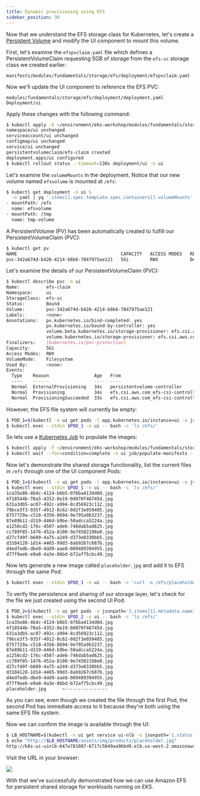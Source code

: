 ```yaml
---
title: Dynamic provisioning using EFS
sidebar_position: 30
---
```


Now that we understand the EFS storage class for Kubernetes, let's create a [Persistent Volume](https://kubernetes.io/docs/concepts/storage/persistent-volumes/) and modify the UI component to mount this volume.

First, let's examine the `efspvclaim.yaml` file which defines a PersistentVolumeClaim requesting 5GB of storage from the `efs-sc` storage class we created earlier:

```file
manifests/modules/fundamentals/storage/efs/deployment/efspvclaim.yaml
```

Now we'll update the UI component to reference the EFS PVC:

```kustomization
modules/fundamentals/storage/efs/deployment/deployment.yaml
Deployment/ui
```

Apply these changes with the following command:

```bash
$ kubectl apply -k ~/environment/eks-workshop/modules/fundamentals/storage/efs/deployment
namespace/ui unchanged
serviceaccount/ui unchanged
configmap/ui unchanged
service/ui unchanged
persistentvolumeclaim/efs-claim created
deployment.apps/ui configured
$ kubectl rollout status --timeout=130s deployment/ui -n ui
```

Let's examine the `volumeMounts` in the deployment. Notice that our new volume named `efsvolume` is mounted at `/efs`:

```bash
$ kubectl get deployment -n ui \
  -o yaml | yq '.items[].spec.template.spec.containers[].volumeMounts'
- mountPath: /efs
  name: efsvolume
- mountPath: /tmp
  name: tmp-volume
```

A PersistentVolume (PV) has been automatically created to fulfill our PersistentVolumeClaim (PVC):

```bash
$ kubectl get pv
NAME                                       CAPACITY   ACCESS MODES   RECLAIM POLICY   STATUS   CLAIM                                 STORAGECLASS   REASON   AGE
pvc-342a674d-b426-4214-b8b6-7847975ae121   5Gi        RWX            Delete           Bound    ui/efs-claim                      efs-sc                  2m33s
```

Let's examine the details of our PersistentVolumeClaim (PVC):

```bash
$ kubectl describe pvc -n ui
Name:          efs-claim
Namespace:     ui
StorageClass:  efs-sc
Status:        Bound
Volume:        pvc-342a674d-b426-4214-b8b6-7847975ae121
Labels:        <none>
Annotations:   pv.kubernetes.io/bind-completed: yes
               pv.kubernetes.io/bound-by-controller: yes
               volume.beta.kubernetes.io/storage-provisioner: efs.csi.aws.com
               volume.kubernetes.io/storage-provisioner: efs.csi.aws.com
Finalizers:    [kubernetes.io/pvc-protection]
Capacity:      5Gi
Access Modes:  RWX
VolumeMode:    Filesystem
Used By:       <none>
Events:
  Type    Reason                 Age   From                                                                                      Message
  ----    ------                 ----  ----                                                                                      -------
  Normal  ExternalProvisioning   34s   persistentvolume-controller                                                               waiting for a volume to be created, either by external provisioner "efs.csi.aws.com" or manually created by system administrator
  Normal  Provisioning           34s   efs.csi.aws.com_efs-csi-controller-6b4ff45b65-fzqjb_7efe91cc-099a-45c7-8419-6f4b0a4f9e01  External provisioner is provisioning volume for claim "ui/efs-claim"
  Normal  ProvisioningSucceeded  33s   efs.csi.aws.com_efs-csi-controller-6b4ff45b65-fzqjb_7efe91cc-099a-45c7-8419-6f4b0a4f9e01  Successfully provisioned volume pvc-342a674d-b426-4214-b8b6-7847975ae121
```

However, the EFS file system will currently be empty:

```bash
$ POD_1=$(kubectl -n ui get pods -l app.kubernetes.io/instance=ui -o jsonpath='{.items[0].metadata.name}')
$ kubectl exec --stdin $POD_1 -n ui -- bash -c 'ls /efs/'
```

So lets use a [Kubernetes Job](https://kubernetes.io/docs/concepts/workloads/controllers/job/) to populate the images:

```bash
$ kubectl apply -f ~/environment/eks-workshop/modules/fundamentals/storage/efs/job.yaml
$ kubectl wait --for=condition=complete -n ui job/populate-manifests --timeout=300s
```

Now let's demonstrate the shared storage functionality, list the current files in `/efs` through one of the UI component Pods:

```bash
$ POD_1=$(kubectl -n ui get pods -l app.kubernetes.io/instance=ui -o jsonpath='{.items[0].metadata.name}')
$ kubectl exec --stdin $POD_1 -n ui -- bash -c 'ls /efs/'
1ca35e86-4b4c-4124-b6b5-076ba4134d0d.jpg
4f18544b-70a5-4352-8e19-0d070f46745d.jpg
631a3db5-ac07-492c-a994-8cd56923c112.jpg
79bce3f3-935f-4912-8c62-0d2f3e059405.jpg
8757729a-c518-4356-8694-9e795a9b3237.jpg
87e89b11-d319-446d-b9be-50adcca5224a.jpg
a1258cd2-176c-4507-ade6-746dab5ad625.jpg
cc789f85-1476-452a-8100-9e74502198e0.jpg
d27cf49f-b689-4a75-a249-d373e0330bb5.jpg
d3104128-1d14-4465-99d3-8ab9267c687b.jpg
d4edfedb-dbe9-4dd9-aae8-009489394955.jpg
d77f9ae6-e9a8-4a3e-86bd-b72af75cbc49.jpg
```

Now lets generate a new image called `placeholder.jpg` and add it to EFS through the same Pod:

```bash
$ kubectl exec --stdin $POD_1 -n ui -- bash -c 'curl -o /efs/placeholder.jpg https://placehold.co/600x400/jpg?text=EKS+Workshop\\nPlaceholder'
```

To verify the persistence and sharing of our storage layer, let's check for the file we just created using the second UI Pod:

```bash
$ POD_2=$(kubectl -n ui get pods -o jsonpath='{.items[1].metadata.name}')
$ kubectl exec --stdin $POD_2 -n ui -- bash -c 'ls /efs/'
1ca35e86-4b4c-4124-b6b5-076ba4134d0d.jpg
4f18544b-70a5-4352-8e19-0d070f46745d.jpg
631a3db5-ac07-492c-a994-8cd56923c112.jpg
79bce3f3-935f-4912-8c62-0d2f3e059405.jpg
8757729a-c518-4356-8694-9e795a9b3237.jpg
87e89b11-d319-446d-b9be-50adcca5224a.jpg
a1258cd2-176c-4507-ade6-746dab5ad625.jpg
cc789f85-1476-452a-8100-9e74502198e0.jpg
d27cf49f-b689-4a75-a249-d373e0330bb5.jpg
d3104128-1d14-4465-99d3-8ab9267c687b.jpg
d4edfedb-dbe9-4dd9-aae8-009489394955.jpg
d77f9ae6-e9a8-4a3e-86bd-b72af75cbc49.jpg
placeholder.jpg      <----------------
```

As you can see, even though we created the file through the first Pod, the second Pod has immediate access to it because they're both using the same EFS file system.

Now we can confirm the image is available through the UI:

```bash
$ LB_HOSTNAME=$(kubectl -n ui get service ui-nlb -o jsonpath='{.status.loadBalancer.ingress[*].hostname}{"\n"}')
$ echo "http://$LB_HOSTNAME/assets/img/products/placeholder.jpg"
http://k8s-ui-uinlb-647e781087-6717c5049aa96bd9.elb.us-west-2.amazonaws.com/assets/img/products/placeholder.jpg
```

Visit the URL in your browser:

<Browser url="http://k8s-ui-uinlb-647e781087-6717c5049aa96b...">
<img src={require('./assets/placeholder.jpg').default}/>
</Browser>

With that we've successfully demonstrated how we can use Amazon EFS for persistent shared storage for workloads running on EKS.

